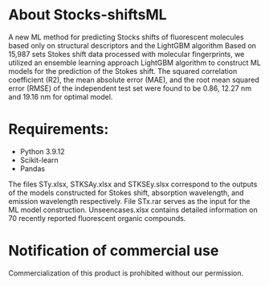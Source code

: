 # About Stocks-shiftsML
A new ML method for predicting Stocks shifts of fluorescent molecules based only on structural descriptors and the LightGBM algorithm
Based on 15,987 sets Stokes shift data processed with molecular fingerprints, we utilized an ensemble learning approach LightGBM algorithm to construct ML models for the prediction of the Stokes shift. The squared correlation coefficient (R2), the mean absolute error (MAE), and the root mean squared error (RMSE) of the independent test set were found to be 0.86, 12.27 nm and 19.16 nm for optimal model.

# Requirements:
* Python 3.9.12
* Scikit-learn
* Pandas

The files STy.xlsx, STKSAy.xlsx and STKSEy.slsx correspond to the outputs of the models constructed for Stokes shift, absorption wavelength, and emission wavelength respectively.
File STx.rar serves as the input for the ML model construction.
Unseencases.xlsx contains detailed information on 70 recently reported fluorescent organic compounds.

# Notification of commercial use
Commercialization of this product is prohibited without our permission.
